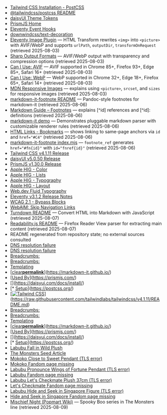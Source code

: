 - [Tailwind CSS Installation - PostCSS](https://tailwindcss.com/docs/installation#postcss)
- [@tailwindcss/postcss README](https://github.com/tailwindlabs/tailwindcss-postcss)
- [daisyUI Theme Tokens](https://daisyui.com/docs/themes/)
- [PrismJS Home](https://prismjs.com/)
- [Eleventy Event Hooks](https://www.11ty.dev/docs/config/#event-hooks)
- [downwindcss/text-decoration](https://github.com/downwindcss/text-decoration)
- [Eleventy Image Plugin](https://www.11ty.dev/docs/plugins/image/) — HTML Transform rewrites `<img>` into `<picture>` with AVIF/WebP and supports `urlPath`, `outputDir`, `transformOnRequest` (retrieved 2025-08-03)
- [Sharp Output Formats](https://sharp.pixelplumbing.com/api-output) — AVIF/WebP output with transparency and compression options (retrieved 2025-08-03)
- [Can I Use: AVIF](https://raw.githubusercontent.com/Fyrd/caniuse/main/features-json/avif.json) — AVIF supported in Chrome 85+, Firefox 93+, Edge 85+, Safari 16+ (retrieved 2025-08-03)
- [Can I Use: WebP](https://raw.githubusercontent.com/Fyrd/caniuse/main/features-json/webp.json) — WebP supported in Chrome 32+, Edge 18+, Firefox 65+, Safari 14+ (retrieved 2025-08-03)
- [MDN Responsive Images](https://developer.mozilla.org/en-US/docs/Learn/HTML/Multimedia_and_embedding/Responsive_images) — explains using `<picture>`, `srcset`, and `sizes` for responsive images (retrieved 2025-08-03)
- [markdown-it-footnote README](https://raw.githubusercontent.com/markdown-it/markdown-it-footnote/master/README.md) — Pandoc-style footnotes for markdown-it (retrieved 2025-08-06)
- [Markdown Guide – Footnotes](https://www.markdownguide.org/extended-syntax/#footnotes) — explains [^id] references and [^id]: definitions (retrieved 2025-08-06)
- [markdown-it demo](https://markdown-it.github.io/) — Demonstrates pluggable markdown parser with customizable renderer rules (retrieved 2025-08-06)
- [HTML Links - Bookmarks](https://www.w3schools.com/html/html_links_bookmarks.asp) — shows linking to same-page anchors via `id` and `href="#C4"` (retrieved 2025-08-06)
- [markdown-it-footnote index.mjs](https://raw.githubusercontent.com/markdown-it/markdown-it-footnote/master/index.mjs) — `footnote_ref` generates `href="#fn{id}"` with `id="fnref{id}"` (retrieved 2025-08-06)
- [Tailwind CSS v4.1.11 Release](https://api.github.com/repos/tailwindlabs/tailwindcss/releases/latest)
- [daisyUI v5.0.50 Release](https://api.github.com/repos/saadeghi/daisyui/releases/latest)
- [PrismJS v1.30.0 Release](https://api.github.com/repos/PrismJS/prism/releases/latest)
- [Apple HIG - Color](https://developer.apple.com/design/human-interface-guidelines/color)
- [Apple HIG - Lists](https://developer.apple.com/design/human-interface-guidelines/lists)
- [Apple HIG - Typography](https://developer.apple.com/design/human-interface-guidelines/typography)
- [Apple HIG - Layout](https://developer.apple.com/design/human-interface-guidelines/layout)
- [Web.dev Fluid Typography](https://web.dev/fluid-typography/)
- [Eleventy v3.1.2 Release Notes](https://api.github.com/repos/11ty/eleventy/releases/tags/v3.1.2)
- [WCAG 2.1 - Bypass Blocks](https://www.w3.org/TR/WCAG21/#bypass-blocks)
- [WebAIM: Skip Navigation Links](https://webaim.org/techniques/skipnav/)
- [Turndown README](https://raw.githubusercontent.com/mixmark-io/turndown/master/README.md) — Convert HTML into Markdown with JavaScript (retrieved 2025-08-07)
- [Readability.js README](https://raw.githubusercontent.com/mozilla/readability/master/README.md) — Firefox Reader View parser for extracting main content (retrieved 2025-08-07)
- README regenerated from repository state; no external sources consulted
- [DNS resolution failure](https://v4.tailwindcss.com/docs/installation)
- [DNS resolution failure](https://v4.tailwindcss.com/docs/configuration)
- [Breadcrumbs:](https://www.11ty.dev/docs/)
- [Breadcrumbs:](https://www.11ty.dev/docs/config/)
- [Templating](https://mozilla.github.io/nunjucks/templating.html)
- [[clear](#)[**permalink**](https://markdown-it.github.io/ "Share this snippet as link")](https://markdown-it.github.io/)
- [[Used By](#used-by)](https://prismjs.com/)
- [[](https://daisyui.com/)](https://daisyui.com/docs/install/)
- [*   [Setup](https://github.com/postcss/postcss#usage)](https://postcss.org/)
- [[![Tailwind CSS](https://raw.githubusercontent.com/tailwindlabs/tailwindcss/HEAD/.github/logo-light.svg)](https://tailwindcss.com/)](https://raw.githubusercontent.com/tailwindlabs/tailwindcss/v4.1.11/README.md)
- [Breadcrumbs:](https://www.11ty.dev/docs/)
- [Breadcrumbs:](https://www.11ty.dev/docs/config/)
- [Templating](https://mozilla.github.io/nunjucks/templating.html)
- [[clear](#)[**permalink**](https://markdown-it.github.io/ "Share this snippet as link")](https://markdown-it.github.io/)
- [[Used By](#used-by)](https://prismjs.com/)
- [[](https://daisyui.com/)](https://daisyui.com/docs/install/)
- [*   [Setup](https://github.com/postcss/postcss#usage)](https://postcss.org/)
- [Labubu Fall in Wild Plush](https://example.com/fall-in-wild)
- [The Monsters Seed Article](docs/knowledge/sources/the-monsters/seed-article.md)
- [Mokoko Close to Sweet Pendant (TLS error)](https://global.popmart.com/products/mokoko-close-to-sweet-pendant)
- [Mokoko Fandom page missing](https://popmart.fandom.com/wiki/Mokoko)
- [Labubu Pronounce Wings of Fortune Pendant (TLS error)](https://global.popmart.com/products/labubu-pronounce-wings-of-fortune-pendant)
- [Labubu Fandom page missing](https://popmart.fandom.com/wiki/Labubu)
- [Labubu Let's Checkmate Plush 37cm (TLS error)](https://global.popmart.com/products/labubu-lets-checkmate-plush-37cm)
- [Let's Checkmate Fandom page missing](https://popmart.fandom.com/wiki/Let%27s_Checkmate)
- [Labubu Hide and Seek in Singapore Figure (TLS error)](https://global.popmart.com/products/labubu-hide-and-seek-in-singapore-figure)
- [Hide and Seek in Singapore Fandom page missing](https://popmart.fandom.com/wiki/Hide_and_Seek_in_Singapore)
- [Mischief Night (Popmart Wiki)](https://popmart.fandom.com/wiki/Mischief_Night) — Spooky Boo series in The Monsters line (retrieved 2025-08-09)
